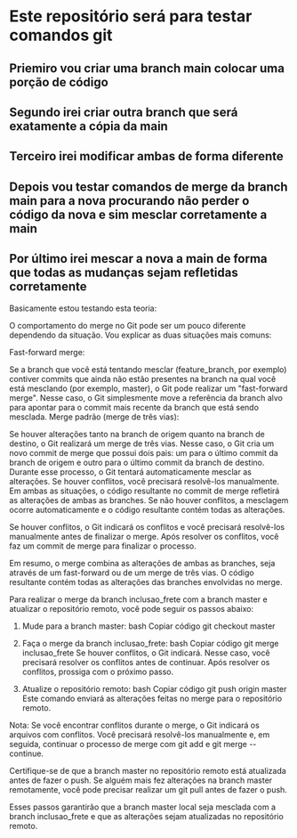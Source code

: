# Este repositório será para testar comandos git

## Priemiro vou criar uma branch main colocar uma porção de código

## Segundo irei criar outra branch que será exatamente a cópia da main

## Terceiro irei modificar ambas de forma diferente

## Depois vou testar comandos de merge da branch main para a nova procurando não perder o código da nova e sim mesclar corretamente a main

## Por último irei mescar a nova a main de forma que todas as mudanças sejam refletidas corretamente

Basicamente estou testando esta teoria:

  
O comportamento do merge no Git pode ser um pouco diferente dependendo da situação. Vou explicar as duas situações mais comuns:

Fast-forward merge:

Se a branch que você está tentando mesclar (feature_branch, por exemplo) contiver commits que ainda não estão presentes na branch na qual você está mesclando (por exemplo, master), o Git pode realizar um "fast-forward merge". Nesse caso, o Git simplesmente move a referência da branch alvo para apontar para o commit mais recente da branch que está sendo mesclada.
Merge padrão (merge de três vias):

Se houver alterações tanto na branch de origem quanto na branch de destino, o Git realizará um merge de três vias. Nesse caso, o Git cria um novo commit de merge que possui dois pais: um para o último commit da branch de origem e outro para o último commit da branch de destino.
Durante esse processo, o Git tentará automaticamente mesclar as alterações. Se houver conflitos, você precisará resolvê-los manualmente.
Em ambas as situações, o código resultante no commit de merge refletirá as alterações de ambas as branches. Se não houver conflitos, a mesclagem ocorre automaticamente e o código resultante contém todas as alterações.

Se houver conflitos, o Git indicará os conflitos e você precisará resolvê-los manualmente antes de finalizar o merge. Após resolver os conflitos, você faz um commit de merge para finalizar o processo.

Em resumo, o merge combina as alterações de ambas as branches, seja através de um fast-forward ou de um merge de três vias. O código resultante contém todas as alterações das branches envolvidas no merge.

Para realizar o merge da branch inclusao_frete com a branch master e atualizar o repositório remoto, você pode seguir os passos abaixo:

1. Mude para a branch master:
bash
Copiar código
git checkout master
2. Faça o merge da branch inclusao_frete:
bash
Copiar código
git merge inclusao_frete
Se houver conflitos, o Git indicará. Nesse caso, você precisará resolver os conflitos antes de continuar. Após resolver os conflitos, prossiga com o próximo passo.

3. Atualize o repositório remoto:
bash
Copiar código
git push origin master
Este comando enviará as alterações feitas no merge para o repositório remoto.

Nota:
Se você encontrar conflitos durante o merge, o Git indicará os arquivos com conflitos. Você precisará resolvê-los manualmente e, em seguida, continuar o processo de merge com git add e git merge --continue.

Certifique-se de que a branch master no repositório remoto está atualizada antes de fazer o push. Se alguém mais fez alterações na branch master remotamente, você pode precisar realizar um git pull antes de fazer o push.

Esses passos garantirão que a branch master local seja mesclada com a branch inclusao_frete e que as alterações sejam atualizadas no repositório remoto.
